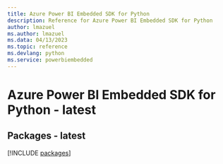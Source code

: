 ```yaml
---
title: Azure Power BI Embedded SDK for Python
description: Reference for Azure Power BI Embedded SDK for Python
author: lmazuel
ms.author: lmazuel
ms.data: 04/13/2023
ms.topic: reference
ms.devlang: python
ms.service: powerbiembedded
---
```

# Azure Power BI Embedded SDK for Python - latest
## Packages - latest
[!INCLUDE [packages](power-bi-embedded-index.md)]